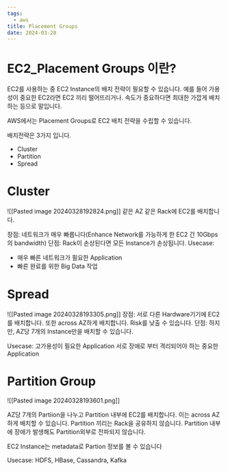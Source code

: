 ```yaml
---
tags:
  - aws
title: Placement Groups
date: 2024-03-28
---
```

# EC2_Placement Groups 이란?

EC2를 사용하는 중 EC2 Instance의 배치 전략이 필요할 수 있습니다. 
예를 들어 가용성이 중요한 EC2라면 EC2 끼리 떨어뜨리거나. 속도가 중요하다면 최대한 가깝게 배치하는 등으로 말입니다.

AWS에서는 Placement Groups로 EC2 배치 전략을 수립할 수 있습니다.

배치전략은 3가지 입니다.

- Cluster 
- Partition
- Spread

# Cluster

![[Pasted image 20240328192824.png]]
같은 AZ 같은 Rack에 EC2를 배치합니다.

장점: 
	네트워크가 매우 빠릅니다(Enhance Network를 가능하게 한 EC2 간 10Gbps의 bandwidth)
단점: 
	Rack이 손상된다면 모든 Instance가 손상됩니다.
Usecase:
- 매우 빠른 네트워크가 필요한 Application
- 빠른 완료를 위한 Big Data 작업

# Spread

![[Pasted image 20240328193305.png]]
장점:
	서로 다른 Hardware기기에 EC2를 배치합니다. 또한 across AZ하게 배치합니다. 
	Risk를 낮출 수 있습니다.
단점:
	하지만, AZ당 7개의 Instance만을 배치할 수 있습니다.

Usecase: 
	고가용성이 필요한 Application
	서로 장애로 부터 격리되어야 하는 중요한 Application

# Partition Group

![[Pasted image 20240328193601.png]]

AZ당 7개의 Partiion을 나누고 Partition 내부에 EC2를 배치합니다. 이는 across AZ하게 배치할 수 있습니다.
Partition 끼리는 Rack을 공유하지 않습니다. Partition 내부에 장애가 발생해도 Partition외부로 전파되지 않습니다.

EC2 Instance는 metadata로 Partion 정보를 볼 수 있습니다

Usecase:
	HDFS, HBase, Cassandra, Kafka